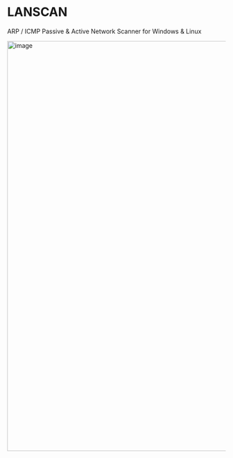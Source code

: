 # LANSCAN
ARP / ICMP Passive &amp; Active Network Scanner for Windows &amp; Linux

<img width="798" height="947" alt="image" src="https://github.com/user-attachments/assets/58c87fac-da0e-4c61-814b-c394c3362da2" />
